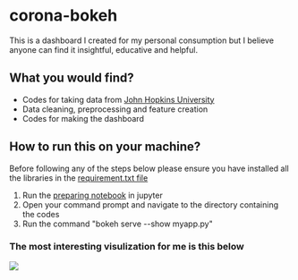 # corona-bokeh
 
This is a dashboard I created for my personal consumption but I believe anyone can find it insightful, educative and helpful.

## What you would find?
- Codes for taking data from [John Hopkins University](https://github.com/CSSEGISandData/COVID-19/tree/master/csse_covid_19_data/csse_covid_19_time_series)
- Data cleaning, preprocessing and feature creation
- Codes for making the dashboard

## How to run this on your machine?
Before following any of the steps below please ensure you have installed all the libraries in the [requirement.txt file](https://github.com/francisatoyebi/corona-bokeh/blob/master/requirements.txt)
1. Run the [preparing notebook](https://github.com/francisatoyebi/corona-bokeh/blob/master/Preparing.ipynb) in jupyter
2. Open your command prompt and navigate to the directory containing the codes
3. Run the command "bokeh serve --show myapp.py"

### The most interesting visulization for me is this below

![]("https://raw.githubusercontent.com/francisatoyebi/corona-bokeh/master/data/corona_animation.gif")
